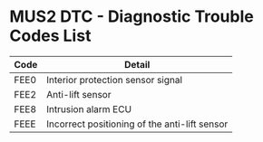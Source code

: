 # MUS2 DTC - Diagnostic Trouble Codes List

| Code | Detail |
| - | - |
| FEE0 | Interior protection sensor signal |
| FEE2 | Anti-lift sensor |
| FEE8 | Intrusion alarm ECU |
| FEEE | Incorrect positioning of the anti-lift sensor |
